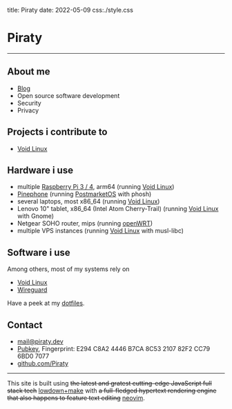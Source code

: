 title: Piraty
date: 2022-05-09
css:./style.css

# Piraty

---

## About me

* [Blog](./txt/index.md)
* Open source software development
* Security
* Privacy


## Projects i contribute to

* [Void Linux](https://voidlinux.org/)


## Hardware i use

* multiple [Raspberry Pi 3 / 4](https://www.raspberrypi.org/), arm64 (running [Void Linux](https://voidlinux.org/))
* [Pinephone](https://www.pine64.org/pinephone/) (running [PostmarketOS](https://postmarketos.org/) with phosh)
* several laptops, most x86_64 (running [Void Linux](https://voidlinux.org/))
* Lenovo 10" tablet, x86_64 (Intel Atom Cherry-Trail) (running [Void Linux](https://voidlinux.org/) with Gnome)
* Netgear SOHO router, mips (running [openWRT](https://openwrt.org/))
* multiple VPS instances (running [Void Linux](https://voidlinux.org/) with musl-libc)


## Software i use

Among others, most of my systems rely on

* [Void Linux](https://voidlinux.org/)
* [Wireguard](https://wireguard.com)

Have a peek at my [dotfiles](https://github.com/Piraty/dotfiles).


## Contact

* [mail@piraty.dev](mailto:mail@piraty.dev)
* [Pubkey](./0x82F2CC796BD07077.pub.asc), Fingerprint: E294 C8A2 4446 B7CA 8C53 2107 82F2 CC79 6BD0 7077
* [github.com/Piraty](https://www.github.com/piraty)


---

<!-- Fuck nodeJS and electron -->
This site is built using
~~the latest and gratest cutting-edge JavaScript full stack tech~~
[lowdown+make](https://github.com/Piraty/website/)
with
~~a full-fledged hypertext rendering engine that also happens to feature text editing~~
[neovim](https://neovim.io/).
